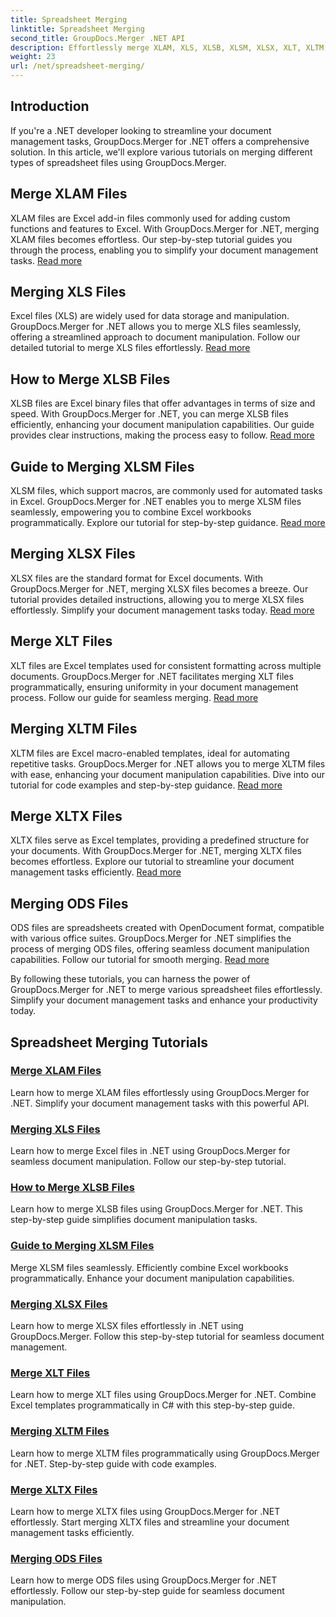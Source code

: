 ```yaml
---
title: Spreadsheet Merging
linktitle: Spreadsheet Merging
second_title: GroupDocs.Merger .NET API
description: Effortlessly merge XLAM, XLS, XLSB, XLSM, XLSX, XLT, XLTM, XLTX, and ODS files in .NET using GroupDocs.Merger. Simplify document management tasks.
weight: 23
url: /net/spreadsheet-merging/
---
```


## Introduction

If you're a .NET developer looking to streamline your document management tasks, GroupDocs.Merger for .NET offers a comprehensive solution. In this article, we'll explore various tutorials on merging different types of spreadsheet files using GroupDocs.Merger.

## Merge XLAM Files
XLAM files are Excel add-in files commonly used for adding custom functions and features to Excel. With GroupDocs.Merger for .NET, merging XLAM files becomes effortless. Our step-by-step tutorial guides you through the process, enabling you to simplify your document management tasks. [Read more](./merge-xlam-files/)

## Merging XLS Files
Excel files (XLS) are widely used for data storage and manipulation. GroupDocs.Merger for .NET allows you to merge XLS files seamlessly, offering a streamlined approach to document manipulation. Follow our detailed tutorial to merge XLS files effortlessly. [Read more](./merging-xls-files/)

## How to Merge XLSB Files
XLSB files are Excel binary files that offer advantages in terms of size and speed. With GroupDocs.Merger for .NET, you can merge XLSB files efficiently, enhancing your document manipulation capabilities. Our guide provides clear instructions, making the process easy to follow. [Read more](./how-to-merge-xlsb-files/)

## Guide to Merging XLSM Files
XLSM files, which support macros, are commonly used for automated tasks in Excel. GroupDocs.Merger for .NET enables you to merge XLSM files seamlessly, empowering you to combine Excel workbooks programmatically. Explore our tutorial for step-by-step guidance. [Read more](./guide-merging-xlsm-files/)

## Merging XLSX Files
XLSX files are the standard format for Excel documents. With GroupDocs.Merger for .NET, merging XLSX files becomes a breeze. Our tutorial provides detailed instructions, allowing you to merge XLSX files effortlessly. Simplify your document management tasks today. [Read more](./merging-xlsx-files/)

## Merge XLT Files
XLT files are Excel templates used for consistent formatting across multiple documents. GroupDocs.Merger for .NET facilitates merging XLT files programmatically, ensuring uniformity in your document management process. Follow our guide for seamless merging. [Read more](./merge-xlt-files/)

## Merging XLTM Files
XLTM files are Excel macro-enabled templates, ideal for automating repetitive tasks. GroupDocs.Merger for .NET allows you to merge XLTM files with ease, enhancing your document manipulation capabilities. Dive into our tutorial for code examples and step-by-step guidance. [Read more](./merging-xltm-files/)

## Merge XLTX Files
XLTX files serve as Excel templates, providing a predefined structure for your documents. With GroupDocs.Merger for .NET, merging XLTX files becomes effortless. Explore our tutorial to streamline your document management tasks efficiently. [Read more](./merge-xltx-files/)

## Merging ODS Files
ODS files are spreadsheets created with OpenDocument format, compatible with various office suites. GroupDocs.Merger for .NET simplifies the process of merging ODS files, offering seamless document manipulation capabilities. Follow our tutorial for smooth merging. [Read more](./merging-ods-files/)

By following these tutorials, you can harness the power of GroupDocs.Merger for .NET to merge various spreadsheet files effortlessly. Simplify your document management tasks and enhance your productivity today.
## Spreadsheet Merging Tutorials
### [Merge XLAM Files](./merge-xlam-files/)
Learn how to merge XLAM files effortlessly using GroupDocs.Merger for .NET. Simplify your document management tasks with this powerful API.
### [Merging XLS Files](./merging-xls-files/)
Learn how to merge Excel files in .NET using GroupDocs.Merger for seamless document manipulation. Follow our step-by-step tutorial.
### [How to Merge XLSB Files](./how-to-merge-xlsb-files/)
Learn how to merge XLSB files using GroupDocs.Merger for .NET. This step-by-step guide simplifies document manipulation tasks.
### [Guide to Merging XLSM Files](./guide-merging-xlsm-files/)
Merge XLSM files seamlessly. Efficiently combine Excel workbooks programmatically. Enhance your document manipulation capabilities.
### [Merging XLSX Files](./merging-xlsx-files/)
Learn how to merge XLSX files effortlessly in .NET using GroupDocs.Merger. Follow this step-by-step tutorial for seamless document management.
### [Merge XLT Files](./merge-xlt-files/)
Learn how to merge XLT files using GroupDocs.Merger for .NET. Combine Excel templates programmatically in C# with this step-by-step guide.
### [Merging XLTM Files](./merging-xltm-files/)
Learn how to merge XLTM files programmatically using GroupDocs.Merger for .NET. Step-by-step guide with code examples.
### [Merge XLTX Files](./merge-xltx-files/)
Learn how to merge XLTX files using GroupDocs.Merger for .NET effortlessly. Start merging XLTX files and streamline your document management tasks efficiently.
### [Merging ODS Files](./merging-ods-files/)
Learn how to merge ODS files using GroupDocs.Merger for .NET effortlessly. Follow our step-by-step guide for seamless document manipulation.